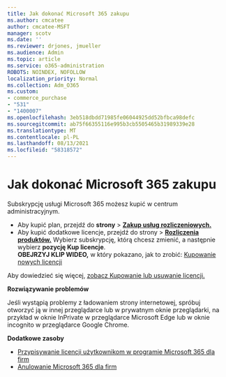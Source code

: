 ```yaml
---
title: Jak dokonać Microsoft 365 zakupu
ms.author: cmcatee
author: cmcatee-MSFT
manager: scotv
ms.date: ''
ms.reviewer: drjones, jmueller
ms.audience: Admin
ms.topic: article
ms.service: o365-administration
ROBOTS: NOINDEX, NOFOLLOW
localization_priority: Normal
ms.collection: Adm_O365
ms.custom:
- commerce_purchase
- "531"
- "1400007"
ms.openlocfilehash: 3eb518dbdd71985fe06044925dd52bfbca98defc
ms.sourcegitcommit: ab75f66355116e995b3cb5505465b31989339e28
ms.translationtype: MT
ms.contentlocale: pl-PL
ms.lasthandoff: 08/13/2021
ms.locfileid: "58318572"
---
```

# <a name="how-to-make-a-microsoft-365-purchase"></a>Jak dokonać Microsoft 365 zakupu

Subskrypcję usługi Microsoft 365 możesz kupić w centrum administracyjnym.
  
- Aby kupić plan, przejdź do **strony** \> **[Zakup usług rozliczeniowych.](https://go.microsoft.com/fwlink/p/?linkid=868433)**
- Aby kupić dodatkowe licencje,  przejdź do strony \> **[Rozliczenia produktów.](https://go.microsoft.com/fwlink/p/?linkid=842054)** Wybierz subskrypcję, którą chcesz zmienić, a następnie wybierz **pozycję Kup licencje**.\
**OBEJRZYJ KLIP WIDEO,** w który pokazano, jak to zrobić: [Kupowanie nowych licencji](https://go.microsoft.com/fwlink/p/?linkid=2154857)
  
Aby dowiedzieć się więcej, [zobacz Kupowanie lub usuwanie licencji.](https://docs.microsoft.com/microsoft-365/commerce/licenses/buy-licenses)

**Rozwiązywanie problemów**

Jeśli wystąpią problemy z ładowaniem strony internetowej, spróbuj otworzyć ją w innej przeglądarce lub w prywatnym oknie przeglądarki, na przykład w oknie InPrivate w przeglądarce Microsoft Edge lub w oknie incognito w przeglądarce Google Chrome.

**Dodatkowe zasoby**
  
- [Przypisywanie licencji użytkownikom w programie Microsoft 365 dla firm](https://docs.microsoft.com/microsoft-365/admin/add-users/add-users)
- [Anulowanie Microsoft 365 dla firm](https://docs.microsoft.com/microsoft-365/commerce/subscriptions/cancel-your-subscription)